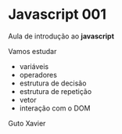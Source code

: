 # Javascript 001
Aula de introdução ao **javascript**

Vamos estudar
- variáveis
- operadores
- estrutura de decisão
- estrutura de repetição
- vetor
- interação com o DOM

Guto Xavier
